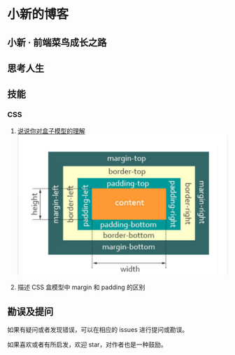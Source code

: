 # 小新的博客

## 小新 · 前端菜鸟成长之路

## 思考人生

## 技能

### CSS

1.  [说说你对盒子模型的理解](https://github.com/ccc1018/Blog/issues/1)
    ![alt text](Images/css/1.png)

2.  描述 CSS 盒模型中 margin 和 padding 的区别

<!-- ## 成长路 -->

## 勘误及提问

如果有疑问或者发现错误，可以在相应的 issues 进行提问或勘误。

如果喜欢或者有所启发，欢迎 star，对作者也是一种鼓励。
